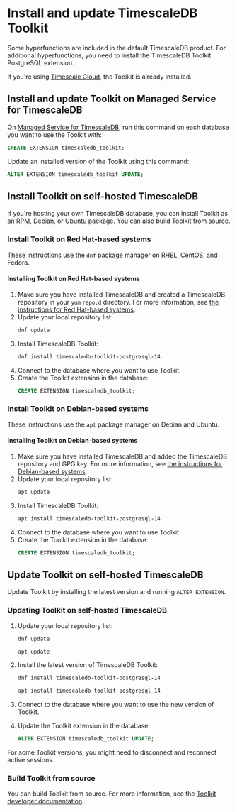 # Install and update TimescaleDB Toolkit
Some hyperfunctions are included in the default TimescaleDB product. For
additional hyperfunctions, you need to install the TimescaleDB Toolkit PostgreSQL
extension.

If you're using [Timescale Cloud][cloud], the Toolkit is already installed.

## Install and update Toolkit on Managed Service for TimescaleDB
On [Managed Service for TimescaleDB][mst], run this command on each database you
want to use the Toolkit with:
```sql
CREATE EXTENSION timescaledb_toolkit;
```

Update an installed version of the Toolkit using this command:
```sql
ALTER EXTENSION timescaledb_toolkit UPDATE;
```

## Install Toolkit on self-hosted TimescaleDB
If you're hosting your own TimescaleDB database, you can install Toolkit as an
RPM, Debian, or Ubuntu package. You can also build Toolkit from source.

### Install Toolkit on Red Hat-based systems

These instructions use the `dnf` package manager on RHEL, CentOS, and Fedora.

<procedure>

#### Installing Toolkit on Red Hat-based systems

1.  Make sure you have installed TimescaleDB and created a TimescaleDB
    repository in your `yum` `repo.d` directory. For more information, see [the
    instructions for Red Hat-based systems][red-hat-install].
1.  Update your local repository list:
    ```bash
    dnf update
    ```
1.  Install TimescaleDB Toolkit:
    ```bash
    dnf install timescaledb-toolkit-postgresql-14
    ```
1.  Connect to the database where you want to use Toolkit.
1.  Create the Toolkit extension in the database:
    ```sql
    CREATE EXTENSION timescaledb_toolkit;
    ```

</procedure>

### Install Toolkit on Debian-based systems

These instructions use the `apt` package manager on Debian and Ubuntu.

<procedure>

#### Installing Toolkit on Debian-based systems

1.  Make sure you have installed TimescaleDB and added the TimescaleDB
    repository and GPG key. For more information, see [the instructions for
    Debian-based systems][debian-install].
1.  Update your local repository list:
    ```bash
    apt update
    ```
1.  Install TimescaleDB Toolkit:
    ```bash
    apt install timescaledb-toolkit-postgresql-14
    ```
1.  Connect to the database where you want to use Toolkit.
1.  Create the Toolkit extension in the database:
    ```sql
    CREATE EXTENSION timescaledb_toolkit;
    ```

</procedure>

## Update Toolkit on self-hosted TimescaleDB

Update Toolkit by installing the latest version and running `ALTER EXTENSION`.

<procedure>

### Updating Toolkit on self-hosted TimescaleDB

1.  Update your local repository list:

    <terminal>

    <tab label='Red Hat'>

    ```bash
    dnf update
    ```

    </tab>

    <tab label='Debian'>

    ```bash
    apt update
    ```

    </tab>

    </terminal>

1.  Install the latest version of TimescaleDB Toolkit:

    <terminal>

    <tab label='Red Hat'>

    ```bash
    dnf install timescaledb-toolkit-postgresql-14
    ```

    </tab>

    <tab label='Debian'>

    ```bash
    apt install timescaledb-toolkit-postgresql-14
    ```

    </tab>

    </terminal>
    
1.  Connect to the database where you want to use the new version of Toolkit.
1.  Update the Toolkit extension in the database:
    ```sql
    ALTER EXTENSION timescaledb_toolkit UPDATE;
    ```

<highlight type="note">
For some Toolkit versions, you might need to disconnect and reconnect active
sessions.
</highlight>

</procedure>

### Build Toolkit from source
You can build Toolkit from source. For more information, see the [Toolkit
developer documentation][toolkit-gh-docs] .

[cloud]: /cloud/:currentVersion:/
[debian-install]: /install/:currentVersion:/self-hosted/installation-debian/
[mst]: /mst/:currentVersion:/
[red-hat-install]: /install/:currentVersion:/self-hosted/installation-redhat/
[rust-install]: https://www.rust-lang.org/tools/install
[toolkit-gh-docs]: https://github.com/timescale/timescaledb-toolkit#-installing-from-source
